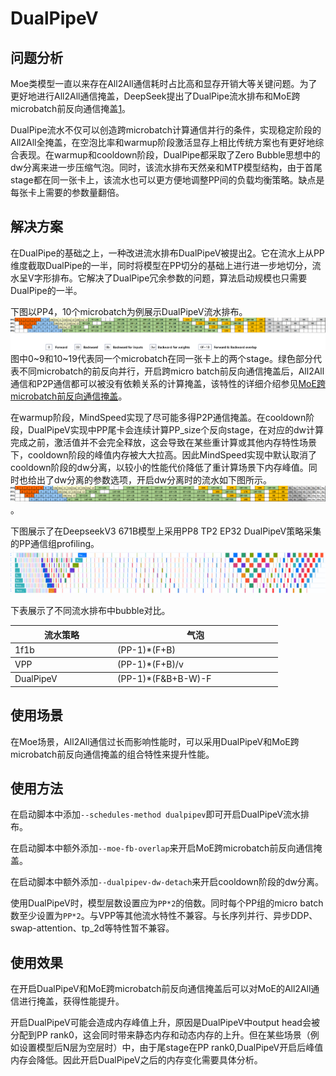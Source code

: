 # DualPipeV

## 问题分析

Moe类模型一直以来存在All2All通信耗时占比高和显存开销大等关键问题。为了更好地进行All2All通信掩盖，DeepSeek提出了DualPipe流水排布和MoE跨microbatch前反向通信掩盖[1](https://github.com/deepseek-ai/DualPipe)。

DualPipe流水不仅可以创造跨microbatch计算通信并行的条件，实现稳定阶段的All2All全掩盖，在空泡比率和warmup阶段激活显存上相比传统方案也有更好地综合表现。在warmup和cooldown阶段，DualPipe都采取了Zero Bubble思想中的dw分离来进一步压缩气泡。同时，该流水排布天然亲和MTP模型结构，由于首尾stage都在同一张卡上，该流水也可以更方便地调整PP间的负载均衡策略。缺点是每张卡上需要的参数量翻倍。


## 解决方案

在DualPipe的基础之上，一种改进流水排布DualPipeV被提出[2](https://zhuanlan.zhihu.com/p/26915547331)。它在流水上从PP维度截取DualPipe的一半，同时将模型在PP切分的基础上进行进一步地切分，流水呈V字形排布。它解决了DualPipe冗余参数的问题，算法启动规模也只需要DualPipe的一半。

下图以PP4，10个microbatch为例展示DualPipeV流水排布。
![dualpipev](../../sources/images/dualpipev.png)
图中0~9和10~19代表同一个microbatch在同一张卡上的两个stage。绿色部分代表不同microbatch的前反向并行，开启跨micro batch前反向通信掩盖后，All2All通信和P2P通信都可以被没有依赖关系的计算掩盖，该特性的详细介绍参见[MoE跨microbatch前反向通信掩盖](megatron_moe/megatron-moe-fb-overlap.md)。

在warmup阶段，MindSpeed实现了尽可能多得P2P通信掩盖。在cooldown阶段，DualPipeV实现中PP尾卡会连续计算PP_size个反向stage，在对应的dw计算完成之前，激活值并不会完全释放，这会导致在某些重计算或其他内存特性场景下，cooldown阶段的峰值内存被大大拉高。因此MindSpeed实现中默认取消了cooldown阶段的dw分离，以较小的性能代价降低了重计算场景下内存峰值。同时也给出了dw分离的参数选项，开启dw分离时的流水如下图所示。
![dualpipev_dw_detach](../../sources/images/dualpipev_dw_detach.png)。

下图展示了在DeepseekV3 671B模型上采用PP8 TP2 EP32 DualPipeV策略采集的PP通信组profiling。
![dualpipev_profiling](../../sources/images/dualpipev_profiling.png)

下表展示了不同流水排布中bubble对比。
<table><thead>
  <tr>
    <th width='150'>流水策略</th>
    <th width='250'>气泡</th>
  </tr></thead>
<tbody>
  <tr>
    <td rowspan="5"> 1f1b </td>
    <td>(PP-1)*(F+B)</td>
  </tr>
<tbody>
  <tr>
    <td rowspan="5"> VPP </td>
    <td>(PP-1)*(F+B)/v</td>
  </tr>
<tbody>
  <tr>
    <td rowspan="5"> DualPipeV </td>
    <td>(PP-1)*(F&B+B-W)-F</td>
  </tr>
</table>

## 使用场景

在Moe场景，All2All通信过长而影响性能时，可以采用DualPipeV和MoE跨microbatch前反向通信掩盖的组合特性来提升性能。

## 使用方法
在启动脚本中添加`--schedules-method dualpipev`即可开启DualPipeV流水排布。

在启动脚本中额外添加`--moe-fb-overlap`来开启MoE跨microbatch前反向通信掩盖。

在启动脚本中额外添加`--dualpipev-dw-detach`来开启cooldown阶段的dw分离。

使用DualPipeV时，模型层数设置应为`PP*2`的倍数。同时每个PP组的micro batch数至少设置为`PP*2`。与VPP等其他流水特性不兼容。与长序列并行、异步DDP、swap-attention、tp_2d等特性暂不兼容。


## 使用效果

在开启DualPipeV和MoE跨microbatch前反向通信掩盖后可以对MoE的All2All通信进行掩盖，获得性能提升。

开启DualPipeV可能会造成内存峰值上升，原因是DualPipeV中output head会被分配到PP rank0，这会同时带来静态内存和动态内存的上升。但在某些场景（例如设置模型后N层为空层时）中，由于尾stage在PP rank0,DualPipeV开启后峰值内存会降低。因此开启DualPipeV之后的内存变化需要具体分析。
